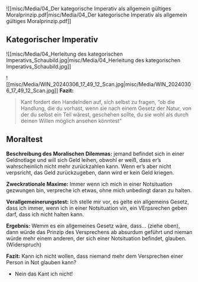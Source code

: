 ![[misc/Media/04_Der kategorische Imperativ als allgemein gültiges Moralprinzip.pdf|misc/Media/04_Der kategorische Imperativ als allgemein gültiges Moralprinzip.pdf]]

## Kategorischer Imperativ 

![[misc/Media/04_Herleitung des kategorischen Imperativs_Schaubild.jpg|misc/Media/04_Herleitung des kategorischen Imperativs_Schaubild.jpg]]

![[misc/Media/WIN_20240306_17_49_12_Scan.jpg|misc/Media/WIN_20240306_17_49_12_Scan.jpg]]
**Fazit:**
> Kant fordert den Handelnden auf, sich selbst zu fragen, “ob die Handlung, die du vorhast, wenn sie nach einem Gesetz der Natur, von der du selbst ein Teil wärest, geschehen sollte, du sie wohl als durch deinen Willen möglich ansehen könntest”
## Moraltest 

**Beschreibung des Moralischen Dilemmas:** 
jemand befindet sich in einer Geldnotlage und will sich Geld leihen, obwohl er weiß, dass er’s wahrscheinlich nicht mehr zurückzahlen kann. Wenn er’s aber nicht verpsricht, das Geld zurückzugeben, dann wird er kein Geld kriegen. 

**Zweckrationale Maxime:**
Immer wenn ich mich in einer Notsituation gezwungen bin, verpreche ich etwas, ohne mich unbedingt daran zu halten. 

**Verallgemeinerungstest:**
Ich stelle mir vor, es gelte ein allgemeins Gesetz, dass ich immer, wenn ich in einer Notsituation vin, ein VErpsrechen geben darf, dass ich nicht halten kann. 

**Ergebnis:**
Wemm es ein allgemeines Gesetz wäre, dass… (ziehe oben), dann würde das Prinzip des Versprechens ab absurdum geführt und nieman würde mehr einem anderen, der sich einer Notsituation befindet, glauben. (Widerspruch)

**Fazit:**
Kann ich nicht wollen, dass niemand mehr dem Versprechen einer Person in Not glauben kann? 
- Nein das Kant ich nicht!
